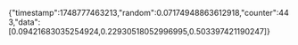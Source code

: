 {"timestamp":1748777463213,"random":0.07174948863612918,"counter":443,"data":[0.09421683035254924,0.22930518052996995,0.503397421190247]}
